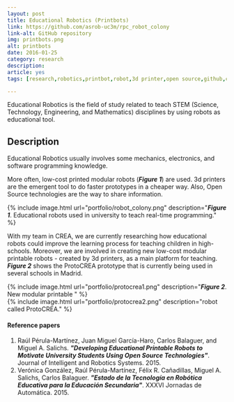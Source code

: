 ```yaml
---
layout: post
title: Educational Robotics (Printbots)
link: https://github.com/asrob-uc3m/rpc_robot_colony
link-alt: GitHub repository
img: printbots.png
alt: printbots
date: 2016-01-25
category: research
description: 
article: yes
tags: [research,robotics,printbot,robot,3d printer,open source,github,crea,robotica,educativa]

---
```


Educational Robotics is the field of study related to teach STEM (Science, Technology, Engineering, and Mathematics) disciplines by using robots as educational tool.

## Description

Educational Robotics usually involves some mechanics, electronics, and software programming knowledge.

More often, low-cost printed modular robots (<b><i>Figure 1</i></b>) are used. 3d printers are the emergent tool to do faster prototypes in a cheaper way. Also, Open Source technologies are the way to share information.

{% include image.html url="portfolio/robot_colony.png" description="<b><i>Figure 1</i></b>. Educational robots used in university to teach real-time programming." %}

With my team in CREA, we are currently researching how educational robots could improve the learning process for teaching children in high-schools. Moreover, we are involved in creating new low-cost modular printable robots - created by 3d printers, as a main platform for teaching. <b><i>Figure 2</i></b> shows the ProtoCREA prototype that is currently being used in several schools in Madrid.

<div class="row">
  <div class="col-sm-6">
    {% include image.html url="portfolio/protocrea1.png" description="<b><i>Figure 2</i></b>. New modular printable " %}
  </div>
  <div class="col-sm-6">
    {% include image.html url="portfolio/protocrea2.png" description="robot called ProtoCREA." %}
  </div>
</div>

#### Reference papers

1. Raúl Pérula-Martínez, Juan Miguel García-Haro, Carlos Balaguer, and Miguel A. Salichs. **_"Developing Educational Printable Robots to Motivate University Students Using Open Source Technologies"_**. Journal of Intelligent and Robotics Systems. 2015.
2. Verónica González, Raúl Pérula-Martínez, Félix R. Cañadillas, Miguel A. Salichs, Carlos Balaguer. **_"Estado de la Tecnología en Robótica Educativa para la Educación Secundaria"_**. XXXVI Jornadas de Automática. 2015.
